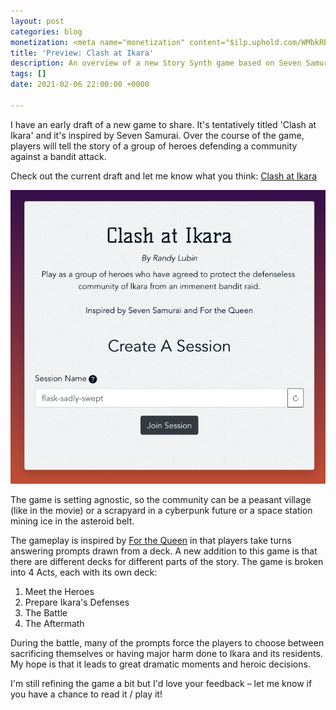 ```yaml
---
layout: post
categories: blog
monetization: <meta name="monetization" content="$ilp.uphold.com/WMbkRBiZFgbx">
title: 'Preview: Clash at Ikara'
description: An overview of a new Story Synth game based on Seven Samurai
tags: []
date: 2021-02-06 22:00:00 +0000

---
```

I have an early draft of a new game to share. It's tentatively titled 'Clash at Ikara' and it's inspired by Seven Samurai. Over the course of the game, players will tell the story of a group of heroes defending a community against a bandit attack.

Check out the current draft and let me know what you think: [Clash at Ikara](https://storysynth.org/Games/Clash-At-Ikara/)

![](/uploads/screen-shot-2021-02-06-at-2-03-41-pm.png)

The game is setting agnostic, so the community can be a peasant village (like in the movie) or a scrapyard in a cyberpunk future or a space station mining ice in the asteroid belt.

The gameplay is inspired by [For the Queen](https://forthequeengame.com/) in that players take turns answering prompts drawn from a deck. A new addition to this game is that there are different decks for different parts of the story. The game is broken into 4 Acts, each with its own deck:

1. Meet the Heroes
2. Prepare Ikara's Defenses
3. The Battle
4. The Aftermath

During the battle, many of the prompts force the players to choose between sacrificing themselves or having major harm done to Ikara and its residents. My hope is that it leads to great dramatic moments and heroic decisions.

I'm still refining the game a bit but I'd love your feedback – let me know if you have a chance to read it / play it!